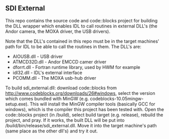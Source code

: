 SDI External
------------

This repo contains the source code and code::blocks project for building the DLL wrapper 
which enables IDL to call routines in external DLL's (the Andor camera, the MOXA driver, 
the USB drivers). 

Note that the DLL's contained in this repo must be in the target machines' path for IDL to 
be able to call the routines in them. The DLL's are:

* AIOUSB.dll - USB driver 
* ATMCD32D.dll - Andor EMCCD camer driver
* dforrt.dll - Fortran runtime library, used by HWM for example
* idl32.dll - IDL's external interface
* PCOMM.dll - The MOXA usb-hub driver

To build sdi_external.dll: 
download code::blocks from http://www.codeblocks.org/downloads/26#windows, select the 
version which comes bundled with MinGW (e.g. codeblocks-10.05mingw-setup.exe). This will
install the MinGW compiler tools (basically GCC for windows), which is the compiler this
project has been tested with. Open the code::blocks project (in /build), select build
target (e.g. release), rebuild the project, and pray. If it works, the built DLL will 
be put into /build/bin/release/sdi_external.dll. Move it into the target machine's path
(same place as the other dll's) and try it out. 
